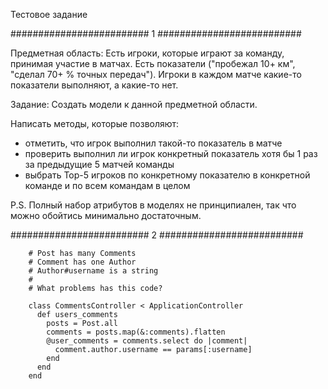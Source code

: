 Тестовое задание

######################### 1 ##########################

Предметная область:
Есть игроки, которые играют за команду, принимая участие в матчах.
Есть показатели ("пробежал 10+ км", "сделал 70+ % точных передач").
Игроки в каждом матче какие-то показатели выполняют, а какие-то нет.

Задание:
Создать модели к данной предметной области.

Написать методы, которые позволяют:

- отметить, что игрок выполнил такой-то показатель в матче
- проверить выполнил ли игрок конкретный показатель хотя бы 1 раз за предыдущие 5 матчей команды
- выбрать Top-5 игроков по конкретному показателю в конкретной команде и по всем командам в целом

P.S. Полный набор атрибутов в моделях не принципиален, так что можно обойтись минимально достаточным.

######################### 2 ##########################

```
    # Post has many Comments
    # Comment has one Author
    # Author#username is a string
    #
    # What problems has this code?

    class CommentsController < ApplicationController
      def users_comments
        posts = Post.all
        comments = posts.map(&:comments).flatten
        @user_comments = comments.select do |comment|
          comment.author.username == params[:username]
        end
      end
    end
```
